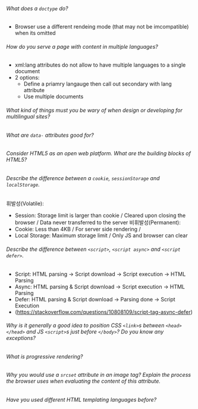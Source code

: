 ###### What does a `doctype` do?
* Browser use a different rendeing mode (that may not be imcompatible) when its omitted

###### How do you serve a page with content in multiple languages?
* xml:lang attributes do not allow to have multiple languages to a single document 
* 2 options:
  - Define a priamry langauge then call out secondary with lang attribute
  - Use multiple documents

###### What kind of things must you be wary of when design or developing for multilingual sites?
###### What are `data-` attributes good for?
###### Consider HTML5 as an open web platform. What are the building blocks of HTML5?
###### Describe the difference between a `cookie`, `sessionStorage` and `localStorage`.
휘발성(Volatile):
* Session: Storage limit is larger than cookie / Cleared upon closing the browser / Data never transferred to the server
비휘발성(Permanent): 
* Cookie: Less than 4KB / For server side rendering /
* Local Storage: Maximum storage limit / Only JS and browser can clear

###### Describe the difference between `<script>`, `<script async>` and `<script defer>`.
* Script: HTML parsing -> Script download -> Script execution -> HTML Parsing 
* Async: HTML parsing & Script download -> Script execution -> HTML Parsing
* Defer: HTML parsing & Script download -> Parsing done -> Script Execution
* (https://stackoverflow.com/questions/10808109/script-tag-async-defer)

###### Why is it generally a good idea to position CSS `<link>`s between `<head></head>` and JS `<script>`s just before `</body>`? Do you know any exceptions?
###### What is progressive rendering?
###### Why you would use a `srcset` attribute in an image tag? Explain the process the browser uses when evaluating the content of this attribute.
###### Have you used different HTML templating languages before?